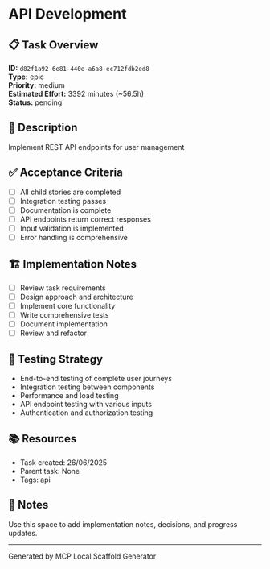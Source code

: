 # API Development

## 📋 Task Overview

**ID:** `d82f1a92-6e81-440e-a6a8-ec712fdb2ed8`  
**Type:** epic  
**Priority:** medium  
**Estimated Effort:** 3392 minutes (~56.5h)  
**Status:** pending

## 📝 Description

Implement REST API endpoints for user management


## ✅ Acceptance Criteria

- [ ] All child stories are completed
- [ ] Integration testing passes
- [ ] Documentation is complete
- [ ] API endpoints return correct responses
- [ ] Input validation is implemented
- [ ] Error handling is comprehensive

## 🏗️ Implementation Notes

- [ ] Review task requirements
- [ ] Design approach and architecture
- [ ] Implement core functionality
- [ ] Write comprehensive tests
- [ ] Document implementation
- [ ] Review and refactor

## 🧪 Testing Strategy

- End-to-end testing of complete user journeys
- Integration testing between components
- Performance and load testing
- API endpoint testing with various inputs
- Authentication and authorization testing

## 📚 Resources

- Task created: 26/06/2025
- Parent task: None
- Tags: api

## 📝 Notes

Use this space to add implementation notes, decisions, and progress updates.

---

Generated by MCP Local Scaffold Generator
